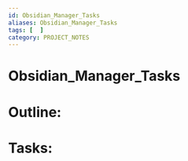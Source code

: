 ```yaml
---
id: Obsidian_Manager_Tasks
aliases: Obsidian_Manager_Tasks
tags: [  ]
category: PROJECT_NOTES
---
```

# Obsidian_Manager_Tasks

# Outline:


# Tasks: